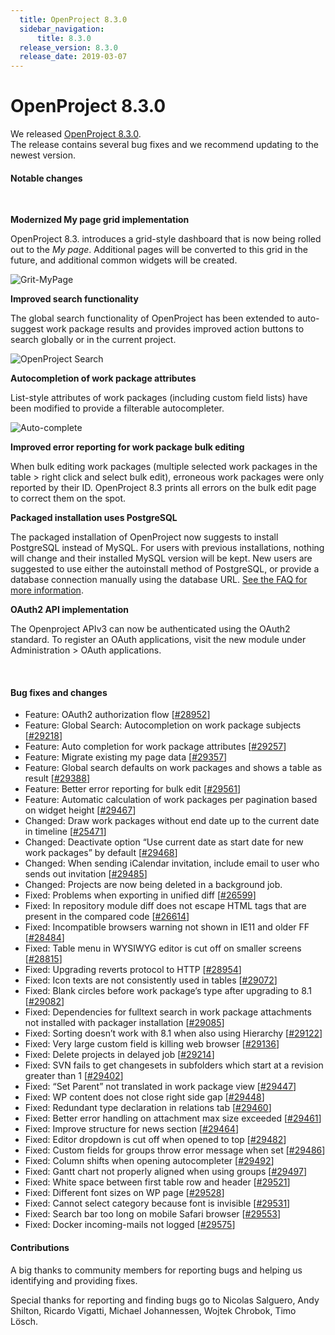 ```yaml
---
  title: OpenProject 8.3.0
  sidebar_navigation:
      title: 8.3.0
  release_version: 8.3.0
  release_date: 2019-03-07
---
```



# OpenProject 8.3.0

We released
[OpenProject 8.3.0](https://community.openproject.com/versions/1319).  
The release contains several bug fixes and we recommend updating to the
newest version.

#### Notable changes

 

**Modernized
<span class="explanatory-dictionary-highlight" data-definition="explanatory-dictionary-definition-57"><span class="explanatory-dictionary-highlight" data-definition="explanatory-dictionary-definition-57">My
page</span></span> grid implementation**

OpenProject 8.3. introduces a grid-style dashboard that is now being
rolled out to
the *<span class="explanatory-dictionary-highlight" data-definition="explanatory-dictionary-definition-57"><span class="explanatory-dictionary-highlight" data-definition="explanatory-dictionary-definition-57">My
page</span></span>*. Additional pages will be converted to this grid in
the future, and additional common widgets will be
created.

![Grit-MyPage](https://1t1rycb9er64f1pgy2iuseow-wpengine.netdna-ssl.com/wp-content/uploads/2019/03/Grit-MyPage-1-1024x522.png)

**Improved search functionality**

The global search functionality of OpenProject has been extended to
auto-suggest work package results and provides improved action buttons
to search globally or in the current project.

![OpenProject
Search](https://1t1rycb9er64f1pgy2iuseow-wpengine.netdna-ssl.com/wp-content/uploads/2019/03/Search-1024x626.png)

**Autocompletion of work package attributes**

List-style attributes of work packages (including custom field lists)
have been modified to provide a filterable
autocompleter.

![Auto-complete](https://1t1rycb9er64f1pgy2iuseow-wpengine.netdna-ssl.com/wp-content/uploads/2019/03/Auto-complete-1024x634.png)

**Improved error reporting for work package bulk editing**

When bulk editing work packages (multiple selected work packages in the
table \> right click and select bulk edit), erroneous work packages were
only reported by their ID. OpenProject 8.3 prints all errors on the bulk
edit page to correct them on the spot.

**Packaged installation uses PostgreSQL**

The packaged installation of OpenProject now suggests to install
PostgreSQL instead of MySQL. For users with previous installations,
nothing will change and their installed MySQL version will be kept. New
users are suggested to use either the autoinstall method of PostgreSQL,
or provide a database connection manually using the database URL. [See
the FAQ for more
information](https://www.openproject.org/download-and-installation/).

**OAuth2 API implementation**

The Openproject APIv3 can now be authenticated using the OAuth2
standard. To register an OAuth applications, visit the new module under
Administration \> OAuth applications.

 

#### Bug fixes and changes

  - Feature: OAuth2 authorization flow
    \[[\#28952](https://community.openproject.com/wp/28952)\]
  - Feature: Global Search: Autocompletion on work package subjects
    \[[\#29218](https://community.openproject.com/wp/29218)\]
  - Feature: Auto completion for work package attributes
    \[[\#29257](https://community.openproject.com/wp/29257)\]
  - Feature: Migrate existing my page data
    \[[\#29357](https://community.openproject.com/wp/29357)\]
  - Feature: Global search defaults on work packages and shows a table
    as result \[[\#29388](https://community.openproject.com/wp/29388)\]
  - Feature: Better error reporting for bulk edit
    \[[\#29561](https://community.openproject.com/wp/29561)\]
  - Feature: Automatic calculation of work packages per pagination based
    on widget height
    \[[\#29467](https://community.openproject.com/wp/29467)\]
  - Changed: Draw work packages without end date up to the current date
    in timeline
    \[[\#25471](https://community.openproject.com/wp/25471)\]
  - Changed: Deactivate option “Use current date as start date for new
    work packages” by default
    \[[\#29468](https://community.openproject.com/wp/29468)\]
  - Changed: When sending iCalendar invitation, include email to user
    who sends out invitation
    \[[\#29485](https://community.openproject.com/wp/29485)\]
  - Changed: Projects are now being deleted in a background job.
  - Fixed: Problems when exporting in unified diff
    \[[\#26599](https://community.openproject.com/wp/26599)\]
  - Fixed: In repository module diff does not escape HTML tags that are
    present in the compared code
    \[[\#26614](https://community.openproject.com/wp/26614)\]
  - Fixed: Incompatible browsers warning not shown in IE11 and older FF
    \[[\#28484](https://community.openproject.com/wp/28484)\]
  - Fixed: Table menu in WYSIWYG editor is cut off on smaller screens
    \[[\#28815](https://community.openproject.com/wp/28815)\]
  - Fixed: Upgrading reverts protocol to HTTP
    \[[\#28954](https://community.openproject.com/wp/28954)\]
  - Fixed: Icon texts are not consistently used in tables
    \[[\#29072](https://community.openproject.com/wp/29072)\]
  - Fixed: Blank circles before work package’s type after upgrading to
    8.1 \[[\#29082](https://community.openproject.com/wp/29082)\]
  - Fixed: Dependencies for fulltext search in work package attachments
    not installed with packager installation
    \[[\#29085](https://community.openproject.com/wp/29085)\]
  - Fixed: Sorting doesn’t work with 8.1 when also using Hierarchy
    \[[\#29122](https://community.openproject.com/wp/29122)\]
  - Fixed: Very large custom field is killing web browser
    \[[\#29136](https://community.openproject.com/wp/29136)\]
  - Fixed:
    <span class="explanatory-dictionary-highlight" data-definition="explanatory-dictionary-definition-80"><span class="explanatory-dictionary-highlight" data-definition="explanatory-dictionary-definition-80">Delete</span></span>
    projects in delayed job
    \[[\#29214](https://community.openproject.com/wp/29214)\]
  - Fixed: SVN fails to get changesets in subfolders which start at a
    revision greater than 1
    \[[\#29402](https://community.openproject.com/wp/29402)\]
  - Fixed: “Set Parent” not translated in work package view
    \[[\#29447](https://community.openproject.com/wp/29447)\]
  - Fixed: WP content does not close right side gap
    \[[\#29448](https://community.openproject.com/wp/29448)\]
  - Fixed: Redundant type declaration in relations tab
    \[[\#29460](https://community.openproject.com/wp/29460)\]
  - Fixed: Better error handling on attachment max size exceeded
    \[[\#29461](https://community.openproject.com/wp/29461)\]
  - Fixed: Improve structure for news section
    \[[\#29464](https://community.openproject.com/wp/29464)\]
  - Fixed: Editor dropdown is cut off when opened to top
    \[[\#29482](https://community.openproject.com/wp/29482)\]
  - Fixed: Custom fields for groups throw error message when set
    \[[\#29486](https://community.openproject.com/wp/29486)\]
  - Fixed: Column shifts when opening autocompleter
    \[[\#29492](https://community.openproject.com/wp/29492)\]
  - Fixed: Gantt chart not properly aligned when using groups
    \[[\#29497](https://community.openproject.com/wp/29497)\]
  - Fixed: White space between first table row and header
    \[[\#29521](https://community.openproject.com/wp/29521)\]
  - Fixed: Different font sizes on WP page
    \[[\#29528](https://community.openproject.com/wp/29528)\]
  - Fixed: Cannot select category because font is invisible
    \[[\#29531](https://community.openproject.com/wp/29531)\]
  - Fixed: Search bar too long on mobile Safari browser
    \[[\#29553](https://community.openproject.com/wp/29553)\]
  - Fixed: Docker incoming-mails not logged
    \[[\#29575](https://community.openproject.com/wp/29575)\]

#### Contributions

A big thanks to community members for reporting bugs and helping us
identifying and providing fixes.

Special thanks for reporting and finding bugs go to Nicolas Salguero,
Andy Shilton, Ricardo Vigatti, Michael Johannessen, Wojtek Chrobok, Timo
Lösch.


